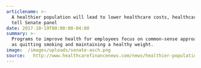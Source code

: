 ```yaml
---
articlename: >-
  A healthier population will lead to lower healthcare costs, healthcare pros
  tell Senate panel
date: 2017-10-19T00:00:00-04:00
summary: >-
  Programs to improve health for employees focus on common-sense approaches such
  as quitting smoking and maintaining a healthy weight.
image:  /images/uploads/senate-asch.png
source:   http://www.healthcarefinancenews.com/news/healthier-population-will-lead-lower-healthcare-costs-healthcare-pros-tell-senate-panel
---
```


